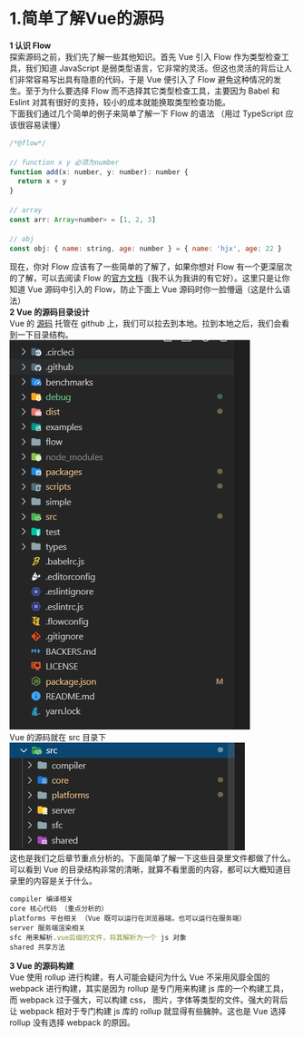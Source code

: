 # 1.简单了解Vue的源码

**1 认识 Flow**<br />探索源码之前，我们先了解一些其他知识。首先 Vue 引入 Flow 作为类型检查工具，我们知道 JavaScript 是弱类型语言，它非常的灵活。但这也灵活的背后让人们非常容易写出具有隐患的代码，于是 Vue 便引入了 Flow 避免这种情况的发生。至于为什么要选择 Flow 而不选择其它类型检查工具，主要因为 Babel 和 Eslint 对其有很好的支持，较小的成本就能换取类型检查功能。<br />下面我们通过几个简单的例子来简单了解一下 Flow 的语法 （用过 TypeScript 应该很容易读懂）
```javascript
/*@flow*/ 

// function x y 必须为number
function add(x: number, y: number): number {
  return x + y
}

// array
const arr: Array<number> = [1, 2, 3]

// obj
const obj: { name: string, age: number } = { name: 'hjx', age: 22 }
```
现在，你对 Flow 应该有了一些简单的了解了，如果你想对 Flow 有一个更深层次的了解，可以去阅读 Flow 的[官方文档](https://flow.org/en/docs/types/)（我不认为我讲的有它好）。这里只是让你知道 Vue 源码中引入的 Flow，防止下面上 Vue 源码时你一脸懵逼（这是什么语法）<br />**2 Vue 的源码目录设计**<br />Vue 的 [源码](https://github.com/vuejs/vue) 托管在 github 上，我们可以拉去到本地。拉到本地之后，我们会看到一下目录结构。<br />![image.png](https://github.com/returnMaize/article/blob/master/images/1.1.png)<br />Vue 的源码就在 src 目录下<br />![image.png](https://github.com/returnMaize/article/blob/master/images/1.2.png)<br />这也是我们之后章节重点分析的。下面简单了解一下这些目录里文件都做了什么。可以看到 Vue 的目录结构非常的清晰，就算不看里面的内容，都可以大概知道目录里的内容是关于什么。
```javascript
compiler 编译相关
core 核心代码 （重点分析的）
platforms 平台相关 （Vue 既可以运行在浏览器端，也可以运行在服务端）
server 服务端渲染相关
sfc 用来解析.vue后缀的文件，将其解析为一个 js 对象
shared 共享方法
```
**3 Vue 的源码构建**<br />Vue 使用 rollup 进行构建，有人可能会疑问为什么 Vue 不采用风靡全国的 webpack 进行构建，其实是因为 rollup 是专门用来构建 js 库的一个构建工具，而 webpack 过于强大，可以构建 css， 图片，字体等类型的文件。强大的背后让 webpack 相对于专门构建 js 库的 rollup 就显得有些臃肿。这也是 Vue 选择 rollup 没有选择 webpack 的原因。
